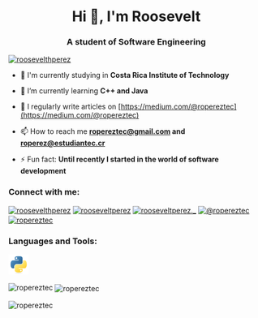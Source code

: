 <h1 align="center">Hi 👋, I'm Roosevelt</h1>
<h3 align="center">A student of Software Engineering</h3>

<p align="left"> <a href="https://twitter.com/roosevelthperez" target="blank"><img src="https://img.shields.io/twitter/follow/roosevelthperez?logo=twitter&style=for-the-badge" alt="roosevelthperez" /></a> </p>

- 🔭 I'm currently studying in **Costa Rica Institute of Technology**

- 🌱 I’m currently learning **C++ and Java**

- 📝 I regularly write articles on [https://medium.com/@ropereztec](https://medium.com/@ropereztec)

- 📫 How to reach me **ropereztec@gmail.com and roperez@estudiantec.cr**

- ⚡ Fun fact: **Until recently I started in the world of software development**

<h3 align="left">Connect with me:</h3>
<p align="left">
<a href="https://twitter.com/roosevelthperez" target="blank"><img align="center" src="https://raw.githubusercontent.com/rahuldkjain/github-profile-readme-generator/master/src/images/icons/Social/twitter.svg" alt="roosevelthperez" height="30" width="40" /></a>
<a href="https://linkedin.com/in/rooseveltperez" target="blank"><img align="center" src="https://raw.githubusercontent.com/rahuldkjain/github-profile-readme-generator/master/src/images/icons/Social/linked-in-alt.svg" alt="rooseveltperez" height="30" width="40" /></a>
<a href="https://instagram.com/rooseveltperez._" target="blank"><img align="center" src="https://raw.githubusercontent.com/rahuldkjain/github-profile-readme-generator/master/src/images/icons/Social/instagram.svg" alt="rooseveltperez._" height="30" width="40" /></a>
<a href="https://medium.com/@ropereztec" target="blank"><img align="center" src="https://raw.githubusercontent.com/rahuldkjain/github-profile-readme-generator/master/src/images/icons/Social/medium.svg" alt="@ropereztec" height="30" width="40" /></a>
<a href="https://www.hackerrank.com/ropereztec" target="blank"><img align="center" src="https://raw.githubusercontent.com/rahuldkjain/github-profile-readme-generator/master/src/images/icons/Social/hackerrank.svg" alt="ropereztec" height="30" width="40" /></a>
</p>

<h3 align="left">Languages and Tools:</h3>
<p align="left"> <a href="https://www.python.org" target="_blank" rel="noreferrer"> <img src="https://raw.githubusercontent.com/devicons/devicon/master/icons/python/python-original.svg" alt="python" width="40" height="40"/> </a> </p>

<p><img align="left" src="https://github-readme-stats.vercel.app/api/top-langs?username=ropereztec&show_icons=true&locale=en&layout=compact" alt="ropereztec" /></p>

<p>&nbsp;<img align="center" src="https://github-readme-stats.vercel.app/api?username=ropereztec&show_icons=true&locale=en" alt="ropereztec" /></p>

<p><img align="center" src="https://github-readme-streak-stats.herokuapp.com/?user=ropereztec&" alt="ropereztec" /></p>
